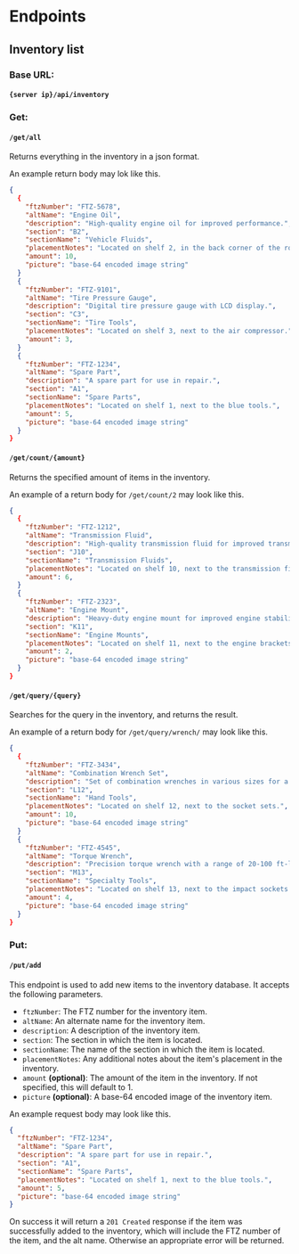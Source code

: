 # Endpoints

## Inventory list

### Base URL:

#### `{server ip}/api/inventory`

### Get:

#### `/get/all`

Returns everything in the inventory in a json format.

An example return body may lok like this.

```json
{
  {
    "ftzNumber": "FTZ-5678",
    "altName": "Engine Oil",
    "description": "High-quality engine oil for improved performance.",
    "section": "B2",
    "sectionName": "Vehicle Fluids",
    "placementNotes": "Located on shelf 2, in the back corner of the room.",
    "amount": 10,
    "picture": "base-64 encoded image string"
  }
  {
    "ftzNumber": "FTZ-9101",
    "altName": "Tire Pressure Gauge",
    "description": "Digital tire pressure gauge with LCD display.",
    "section": "C3",
    "sectionName": "Tire Tools",
    "placementNotes": "Located on shelf 3, next to the air compressor.",
    "amount": 3,
  }
  {
    "ftzNumber": "FTZ-1234",
    "altName": "Spare Part",
    "description": "A spare part for use in repair.",
    "section": "A1",
    "sectionName": "Spare Parts",
    "placementNotes": "Located on shelf 1, next to the blue tools.",
    "amount": 5,
    "picture": "base-64 encoded image string"
  }
}
```

#### `/get/count/{amount}`

Returns the specified amount of items in the inventory.

An example of a return body for `/get/count/2` may look like this.

```json
{
  {
    "ftzNumber": "FTZ-1212",
    "altName": "Transmission Fluid",
    "description": "High-quality transmission fluid for improved transmission performance.",
    "section": "J10",
    "sectionName": "Transmission Fluids",
    "placementNotes": "Located on shelf 10, next to the transmission filters.",
    "amount": 6,
  }
  {
    "ftzNumber": "FTZ-2323",
    "altName": "Engine Mount",
    "description": "Heavy-duty engine mount for improved engine stability and performance.",
    "section": "K11",
    "sectionName": "Engine Mounts",
    "placementNotes": "Located on shelf 11, next to the engine brackets.",
    "amount": 2,
    "picture": "base-64 encoded image string"
  }
}
```

#### `/get/query/{query}`

Searches for the query in the inventory, and returns the result.

An example of a return body for `/get/query/wrench/` may look like this.

```json
{
  {
    "ftzNumber": "FTZ-3434",
    "altName": "Combination Wrench Set",
    "description": "Set of combination wrenches in various sizes for a variety of tasks.",
    "section": "L12",
    "sectionName": "Hand Tools",
    "placementNotes": "Located on shelf 12, next to the socket sets.",
    "amount": 10,
    "picture": "base-64 encoded image string"
  }
  {
    "ftzNumber": "FTZ-4545",
    "altName": "Torque Wrench",
    "description": "Precision torque wrench with a range of 20-100 ft-lbs.",
    "section": "M13",
    "sectionName": "Specialty Tools",
    "placementNotes": "Located on shelf 13, next to the impact sockets.",
    "amount": 4,
    "picture": "base-64 encoded image string"
  }
}
```

### Put:

#### `/put/add`

This endpoint is used to add new items to the inventory database.
It accepts the following parameters.

- `ftzNumber`: The FTZ number for the inventory item.
- `altName`: An alternate name for the inventory item.
- `description`: A description of the inventory item.
- `section`: The section in which the item is located.
- `sectionName`: The name of the section in which the item is located.
- `placementNotes`: Any additional notes about the item's placement in the inventory.
- `amount` **(optional)**: The amount of the item in the inventory. If not specified, this will default to 1.
- `picture` **(optional)**: A base-64 encoded image of the inventory item.

An example request body may look like this.

```json
{
  "ftzNumber": "FTZ-1234",
  "altName": "Spare Part",
  "description": "A spare part for use in repair.",
  "section": "A1",
  "sectionName": "Spare Parts",
  "placementNotes": "Located on shelf 1, next to the blue tools.",
  "amount": 5,
  "picture": "base-64 encoded image string"
}
```

On success it will return a `201 Created` response if the item was successfully added to the inventory,
which will include the FTZ number of the item, and the alt name.
Otherwise an appropriate error will be returned.
